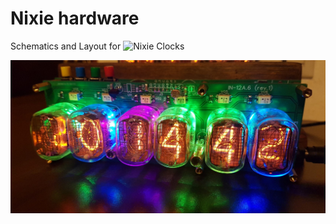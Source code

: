 # Nixie hardware

Schematics and Layout for ![Nixie Clocks](https://github.com/lexus2k/nixie_clock)

![Image of menu example](case/nixie_clock_in12.jpg)
